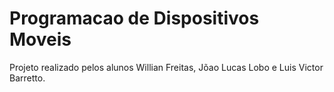 # Programacao de Dispositivos Moveis
Projeto realizado pelos alunos Willian Freitas, Jõao Lucas Lobo e Luis Victor Barretto.

